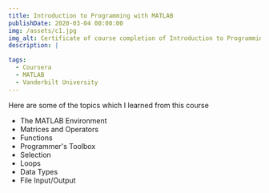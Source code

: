 ```yaml
---
title: Introduction to Programming with MATLAB
publishDate: 2020-03-04 00:00:00
img: /assets/c1.jpg
img_alt: Certificate of course completion of Introduction to Programming with MATLAB
description: |

tags:
  - Coursera
  - MATLAB
  - Vanderbilt University
---
```

<p>Here are some of the topics which I learned from this course</p>
<ul><li> The MATLAB Environment</li>
<li> Matrices and Operators</li>
<li> Functions</li>
<li> Programmer's Toolbox</li>
<li> Selection</li>
<li> Loops</li>
<li> Data Types</li>
<li> File Input/Output</li>
